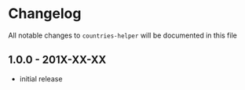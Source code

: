 # Changelog

All notable changes to `countries-helper` will be documented in this file

## 1.0.0 - 201X-XX-XX

- initial release
